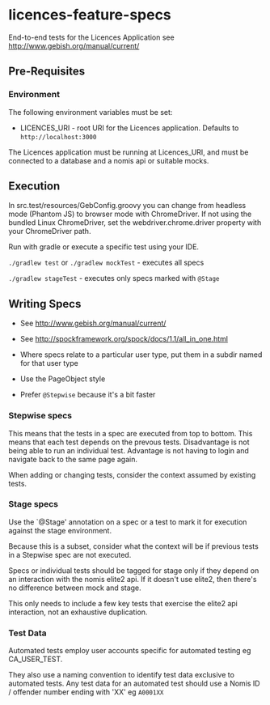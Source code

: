 # licences-feature-specs
End-to-end tests for the Licences Application
see http://www.gebish.org/manual/current/

## Pre-Requisites

### Environment
The following environment variables must be set:

* LICENCES_URI - root URI for the Licences application. Defaults to `http://localhost:3000`

The Licences application must be running at Licences_URI, and must be connected to a database and a nomis api or
suitable mocks.

## Execution

In src.test/resources/GebConfig.groovy you can change from headless mode (Phantom JS)
to browser mode with ChromeDriver. If not using the bundled Linux ChromeDriver, set the
webdriver.chrome.driver property with your ChromeDriver path.

Run with gradle or execute a specific test using your IDE.

`./gradlew test` or `./gradlew mockTest` - executes all specs

`./gradlew stageTest` - executes only specs marked with `@Stage`


## Writing Specs

* See http://www.gebish.org/manual/current/
* See http://spockframework.org/spock/docs/1.1/all_in_one.html

* Where specs relate to a particular user type, put them in a subdir named for that user type
* Use the PageObject style
* Prefer `@Stepwise` because it's a bit faster

### Stepwise specs

This means that the tests in a spec are executed from top to bottom. This means that each test
depends on the prevous tests. Disadvantage is not being able to run an individual test. 
Advantage is not having to login and navigate back to the same page again.

When adding or changing tests, consider the context assumed by existing tests.

### Stage specs

Use the `@Stage' annotation on a spec or a test to mark it for execution against the stage environment.

Because this is a subset, consider what the context will be if previous tests in a Stepwise spec
are not executed. 

Specs or individual tests should be tagged for stage only if they depend on an interaction with the
nomis elite2 api. If it doesn't use elite2, then there's no difference between mock and stage.

This only needs to include a few key tests that exercise the elite2 api interaction, not an exhaustive
duplication.

### Test Data

Automated tests employ user accounts specific for automated testing eg CA_USER_TEST.

They also use a naming convention to identify test data exclusive to automated tests. Any test data for
an automated test should use a Nomis ID / offender number ending with 'XX' eg `A0001XX` 
